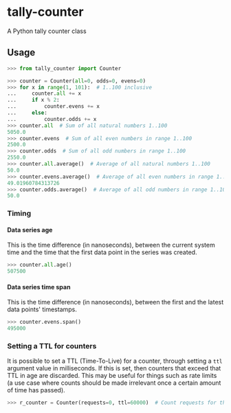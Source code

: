 # tally-counter
A Python tally counter class

## Usage
```python
>>> from tally_counter import Counter

>>> counter = Counter(all=0, odds=0, evens=0)
>>> for x in range(1, 101):  # 1..100 inclusive
...     counter.all += x
...     if x % 2:
...         counter.evens += x
...     else:
...         counter.odds += x
>>> counter.all  # Sum of all natural numbers 1..100
5050.0
>>> counter.evens  # Sum of all even numbers in range 1..100
2500.0
>>> counter.odds  # Sum of all odd numbers in range 1..100
2550.0
>>> counter.all.average()  # Average of all natural numbers 1..100
50.0
>>> counter.evens.average()  # Average of all even numbers in range 1..100
49.01960784313726
>>> counter.odds.average()  # Average of all odd numbers in range 1..100
50.0

```

### Timing
#### Data series age
This is the time difference (in nanoseconds), between the current system time and the time that the first data point in the series was created.

```python
>>> counter.all.age()
507500

```

#### Data series time span
This is the time difference (in nanoseconds), between the first and the latest data points' timestamps.

```python
>>> counter.evens.span()
495000

```

### Setting a TTL for counters
It is possible to set a TTL (Time-To-Live) for a counter, through setting a `ttl` argument value in milliseconds.
If this is set, then counters that exceed that TTL in age are discarded.
This may be useful for things such as rate limits (a use case where counts should be made irrelevant once a certain amount of time has passed).

```python
>>> r_counter = Counter(requests=0, ttl=60000)  # Count requests for the past minute

```
